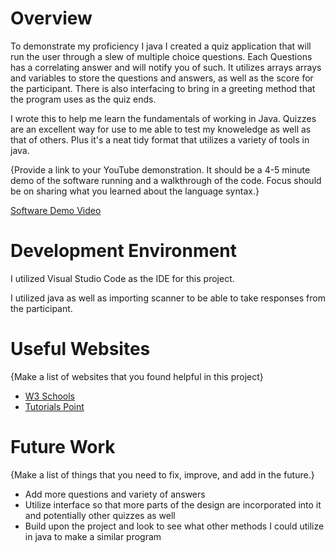 # Overview

To demonstrate my proficiency I java I created a quiz application that will run the user through a slew of multiple choice questions. Each Questions has a correlating answer and will notify you of such. It utilizes arrays arrays and variables to store the questions and answers, as well as the score for the participant. There is also interfacing to bring in a greeting method that the program uses as the quiz ends.

I wrote this to help me learn the fundamentals of working in Java. Quizzes are an excellent way for use to me able to test my knoweledge as well as that of others. Plus it's a neat tidy format that utilizes a
variety of tools in java.

{Provide a link to your YouTube demonstration.  It should be a 4-5 minute demo of the software running and a walkthrough of the code.  Focus should be on sharing what you learned about the language syntax.}

[Software Demo Video](https://youtu.be/5YjF6fyAFdw)

# Development Environment

I utilized Visual Studio Code as the IDE for this project.

I utilized java as well as importing scanner to be able to take responses from the participant.

# Useful Websites

{Make a list of websites that you found helpful in this project}
* [W3 Schools](https://www.w3schools.com/java/default.asp)
* [Tutorials Point](https://www.tutorialspoint.com/java/index.htm)

# Future Work

{Make a list of things that you need to fix, improve, and add in the future.}
* Add more questions and variety of answers
* Utilize interface so that more parts of the design are incorporated into it and potentially other quizzes as well
* Build upon the project and look to see what other methods I could utilize in java to make a similar
program

